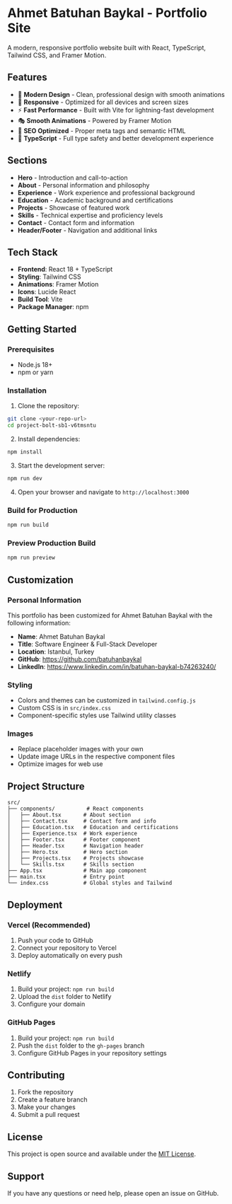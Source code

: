 # Ahmet Batuhan Baykal - Portfolio Site

A modern, responsive portfolio website built with React, TypeScript, Tailwind CSS, and Framer Motion.

## Features

- 🎨 **Modern Design** - Clean, professional design with smooth animations
- 📱 **Responsive** - Optimized for all devices and screen sizes
- ⚡ **Fast Performance** - Built with Vite for lightning-fast development
- 🎭 **Smooth Animations** - Powered by Framer Motion
- 🎯 **SEO Optimized** - Proper meta tags and semantic HTML
- 🔧 **TypeScript** - Full type safety and better development experience

## Sections

- **Hero** - Introduction and call-to-action
- **About** - Personal information and philosophy
- **Experience** - Work experience and professional background
- **Education** - Academic background and certifications
- **Projects** - Showcase of featured work
- **Skills** - Technical expertise and proficiency levels
- **Contact** - Contact form and information
- **Header/Footer** - Navigation and additional links

## Tech Stack

- **Frontend**: React 18 + TypeScript
- **Styling**: Tailwind CSS
- **Animations**: Framer Motion
- **Icons**: Lucide React
- **Build Tool**: Vite
- **Package Manager**: npm

## Getting Started

### Prerequisites

- Node.js 18+ 
- npm or yarn

### Installation

1. Clone the repository:
```bash
git clone <your-repo-url>
cd project-bolt-sb1-v6tmsntu
```

2. Install dependencies:
```bash
npm install
```

3. Start the development server:
```bash
npm run dev
```

4. Open your browser and navigate to `http://localhost:3000`

### Build for Production

```bash
npm run build
```

### Preview Production Build

```bash
npm run preview
```

## Customization

### Personal Information

This portfolio has been customized for Ahmet Batuhan Baykal with the following information:

- **Name**: Ahmet Batuhan Baykal
- **Title**: Software Engineer & Full-Stack Developer
- **Location**: Istanbul, Turkey
- **GitHub**: https://github.com/batuhanbaykal
- **LinkedIn**: https://www.linkedin.com/in/batuhan-baykal-b74263240/

### Styling

- Colors and themes can be customized in `tailwind.config.js`
- Custom CSS is in `src/index.css`
- Component-specific styles use Tailwind utility classes

### Images

- Replace placeholder images with your own
- Update image URLs in the respective component files
- Optimize images for web use

## Project Structure

```
src/
├── components/          # React components
│   ├── About.tsx       # About section
│   ├── Contact.tsx     # Contact form and info
│   ├── Education.tsx   # Education and certifications
│   ├── Experience.tsx  # Work experience
│   ├── Footer.tsx      # Footer component
│   ├── Header.tsx      # Navigation header
│   ├── Hero.tsx        # Hero section
│   ├── Projects.tsx    # Projects showcase
│   └── Skills.tsx      # Skills section
├── App.tsx             # Main app component
├── main.tsx            # Entry point
└── index.css           # Global styles and Tailwind
```

## Deployment

### Vercel (Recommended)

1. Push your code to GitHub
2. Connect your repository to Vercel
3. Deploy automatically on every push

### Netlify

1. Build your project: `npm run build`
2. Upload the `dist` folder to Netlify
3. Configure your domain

### GitHub Pages

1. Build your project: `npm run build`
2. Push the `dist` folder to the `gh-pages` branch
3. Configure GitHub Pages in your repository settings

## Contributing

1. Fork the repository
2. Create a feature branch
3. Make your changes
4. Submit a pull request

## License

This project is open source and available under the [MIT License](LICENSE).

## Support

If you have any questions or need help, please open an issue on GitHub.
